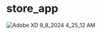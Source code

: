 # store_app



![Adobe XD 9_8_2024 4_25_12 AM](https://github.com/user-attachments/assets/b1baa68e-ace2-440b-8b83-343f0c1c03c5)


 
 
